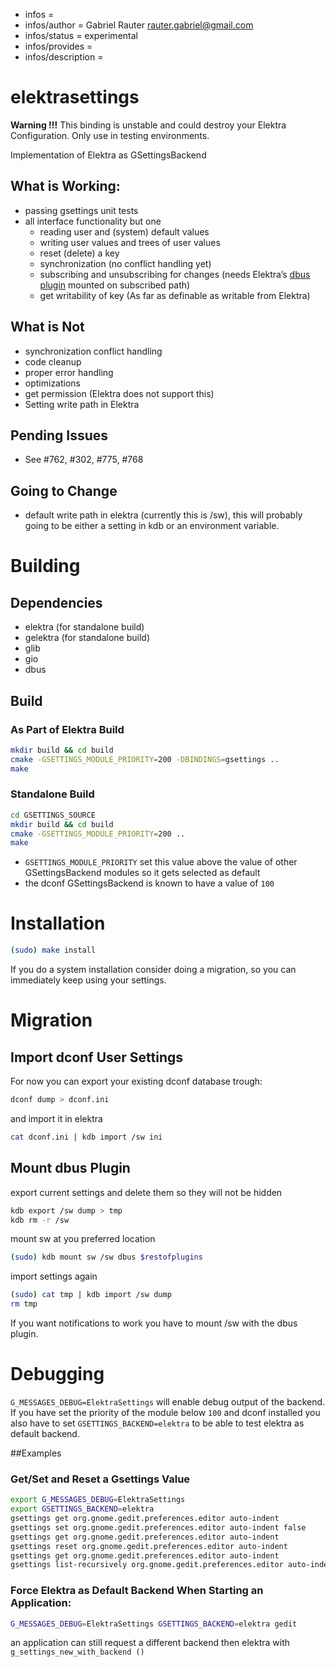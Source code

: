 - infos =
- infos/author = Gabriel Rauter <rauter.gabriel@gmail.com>
- infos/status = experimental
- infos/provides =
- infos/description =

# elektrasettings

**Warning !!!** This binding is unstable and could destroy your Elektra Configuration. Only use in testing environments.

Implementation of Elektra as GSettingsBackend

## What is Working:

- passing gsettings unit tests
- all interface functionality but one
  - reading user and (system) default values
  - writing user values and trees of user values
  - reset (delete) a key
  - synchronization (no conflict handling yet)
  - subscribing and unsubscribing for changes (needs Elektra’s [dbus plugin](https://github.com/ElektraInitiative/libelektra/tree/master/src/plugins/dbus) mounted on subscribed path)
  - get writability of key (As far as definable as writable from Elektra)

## What is Not

- synchronization conflict handling
- code cleanup
- proper error handling
- optimizations
- get permission (Elektra does not support this)
- Setting write path in Elektra

## Pending Issues

- See #762, #302, #775, #768

## Going to Change

- default write path in elektra (currently this is /sw), this will probably going to be
  either a setting in kdb or an environment variable.

# Building

## Dependencies

- elektra (for standalone build)
- gelektra (for standalone build)
- glib
- gio
- dbus

## Build

### As Part of Elektra Build

```sh
mkdir build && cd build
cmake -GSETTINGS_MODULE_PRIORITY=200 -DBINDINGS=gsettings ..
make
```

### Standalone Build

```sh
cd GSETTINGS_SOURCE
mkdir build && cd build
cmake -GSETTINGS_MODULE_PRIORITY=200 ..
make
```

- `GSETTINGS_MODULE_PRIORITY` set this value above the value of other GSettingsBackend modules so it gets selected as default
- the dconf GSettingsBackend is known to have a value of `100`

# Installation

```sh
(sudo) make install
```

If you do a system installation consider doing a migration, so you can immediately keep using your settings.

# Migration

## Import dconf User Settings

For now you can export your existing dconf database trough:

```sh
dconf dump > dconf.ini
```

and import it in elektra

```sh
cat dconf.ini | kdb import /sw ini
```

## Mount dbus Plugin

export current settings and delete them so they will not be hidden

```sh
kdb export /sw dump > tmp
kdb rm -r /sw
```

mount sw at you preferred location

```sh
(sudo) kdb mount sw /sw dbus $restofplugins
```

import settings again

```sh
(sudo) cat tmp | kdb import /sw dump
rm tmp
```

If you want notifications to work you have to mount /sw with the dbus plugin.

# Debugging

`G_MESSAGES_DEBUG=ElektraSettings` will enable debug output of the backend. If you have
set the priority of the module below `100` and dconf installed you also have to
set `GSETTINGS_BACKEND=elektra` to be able to test elektra as default backend.

##Examples

### Get/Set and Reset a Gsettings Value

```sh
export G_MESSAGES_DEBUG=ElektraSettings
export GSETTINGS_BACKEND=elektra
gsettings get org.gnome.gedit.preferences.editor auto-indent
gsettings set org.gnome.gedit.preferences.editor auto-indent false
gsettings get org.gnome.gedit.preferences.editor auto-indent
gsettings reset org.gnome.gedit.preferences.editor auto-indent
gsettings get org.gnome.gedit.preferences.editor auto-indent
gsettings list-recursively org.gnome.gedit.preferences.editor auto-indent
```

### Force Elektra as Default Backend When Starting an Application:

```sh
G_MESSAGES_DEBUG=ElektraSettings GSETTINGS_BACKEND=elektra gedit
```

an application can still request a different backend then elektra with `g_settings_new_with_backend ()`

